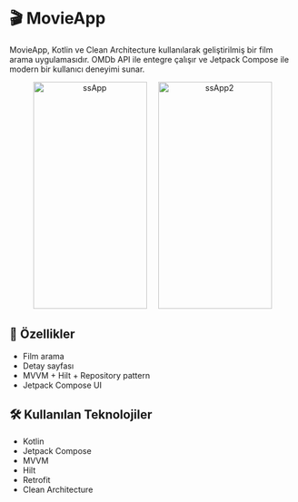 # 🎬 MovieApp

MovieApp, Kotlin ve Clean Architecture kullanılarak geliştirilmiş bir film arama uygulamasıdır. OMDb API ile entegre çalışır ve Jetpack Compose ile modern bir kullanıcı deneyimi sunar.

<p align="center">
<img width="200" height="400" alt="ssApp" src="https://github.com/user-attachments/assets/a8e7437a-ff4b-4583-97ca-05cb4f40cc69" />
&nbsp;&nbsp;&nbsp;
<img width="200" height="400" alt="ssApp2" src="https://github.com/user-attachments/assets/fd79c788-009d-48c9-a1bc-0a7487ee9f53" />
</p>


## 🚀 Özellikler

- Film arama
- Detay sayfası
- MVVM + Hilt + Repository pattern
- Jetpack Compose UI

## 🛠️ Kullanılan Teknolojiler

- Kotlin
- Jetpack Compose
- MVVM
- Hilt
- Retrofit
- Clean Architecture
